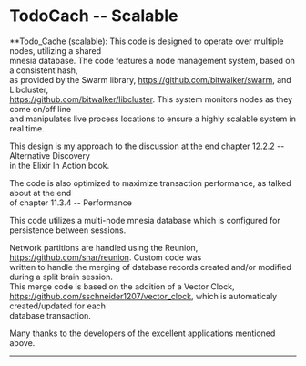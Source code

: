 # TodoCach -- Scalable  

**Todo_Cache (scalable): This code is designed to operate over multiple nodes, utilizing a shared  
mnesia database. The code features a node management system, based on a consistent hash,  
as provided by the Swarm library, https://github.com/bitwalker/swarm, and Libcluster,  
https://github.com/bitwalker/libcluster.  This system monitors nodes as they come on/off line  
and manipulates live process locations to ensure a highly scalable system in real time.  

This design is my approach to the discussion at the end chapter 12.2.2 -- Alternative Discovery  
in the Elixir In Action book.    

The code is also optimized to maximize transaction performance, as talked about at the end  
of chapter 11.3.4 -- Performance   

This code utilizes a multi-node mnesia database which is configured for persistence between sessions.   

Network partitions are handled using the Reunion, https://github.com/snar/reunion. Custom code was  
written to handle the merging of database records created and/or modified during a split brain session.   
This merge code is based on the addition of a Vector Clock,  
https://github.com/sschneider1207/vector_clock, which is automaticaly created/updated for each  
database transaction.  

Many thanks to the developers of the excellent applications mentioned above.  

*********************************************************************************************  


